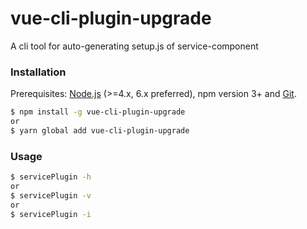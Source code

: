 # vue-cli-plugin-upgrade

A cli tool for auto-generating setup.js of service-component

### Installation

Prerequisites: [Node.js](https://nodejs.org/en/) (>=4.x, 6.x preferred), npm version 3+ and [Git](https://git-scm.com/).

```bash
$ npm install -g vue-cli-plugin-upgrade
or
$ yarn global add vue-cli-plugin-upgrade
```

### Usage

```bash
$ servicePlugin -h
or
$ servicePlugin -v
or
$ servicePlugin -i
```
